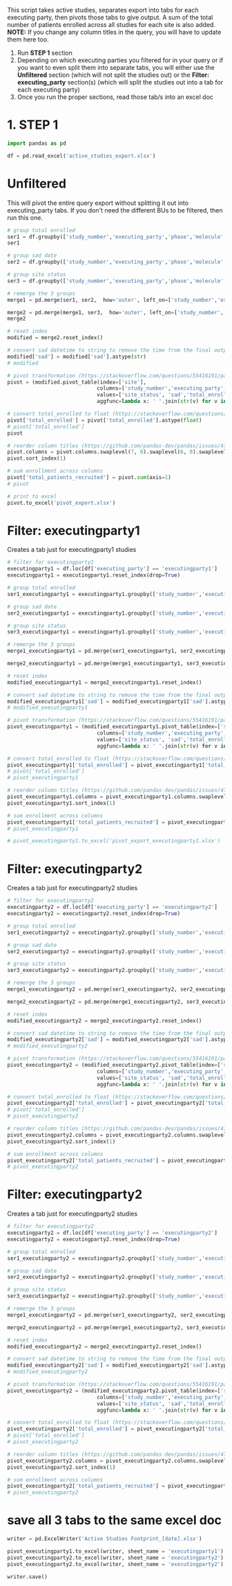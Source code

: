 This script takes active studies, separates export into tabs for each executing party, then pivots those tabs to give output. A sum of the total number of patients enrolled across all studies for each site is also added. **NOTE:** If you change any column titles in the query, you will have to update them here too.

1. Run **STEP 1** section
2. Depending on which executing parties you filtered for in your query or if you want to even split them into separate tabs, you will either use the **Unfiltered** section (which will not split the studies out) or the **Filter: executing_party** section(s) (which will split the studies out into a tab for each executing party)
3. Once you run the proper sections, read those tab/s into an excel doc

# 1. STEP 1


```python
import pandas as pd
```


```python
df = pd.read_excel('active_studies_export.xlsx')
```

# Unfiltered
This will pivot the entire query export without splitting it out into executing_party tabs. If you don't need the different BUs to be filtered, then run this one.


```python
# group total enrolled
ser1 = df.groupby(['study_number','executing_party','phase','molecule','fpa_year','study_fpi_year','firewall','site']).total_enrolled.sum().to_frame()
ser1
```


```python
# group sad date
ser2 = df.groupby(['study_number','executing_party','phase','molecule','fpa_year','study_fpi_year','firewall','site']).sad.min().to_frame()

```


```python
# group site status
ser3 = df.groupby(['study_number','executing_party','phase','molecule','fpa_year','study_fpi_year','firewall','site']).site_status.min().to_frame()
```


```python
# remerge the 3 groups
merge1 = pd.merge(ser1, ser2,  how='outer', left_on=['study_number','executing_party','phase','molecule','fpa_year','study_fpi_year','firewall','site'], right_on = ['study_number','executing_party','phase','molecule','fpa_year','study_fpi_year','firewall','site'])

```


```python
merge2 = pd.merge(merge1, ser3,  how='outer', left_on=['study_number','executing_party','phase','molecule','fpa_year','study_fpi_year','firewall','site'], right_on = ['study_number','executing_party','phase','molecule','fpa_year','study_fpi_year','firewall','site'])
merge2
```


```python
# reset index
modified = merge2.reset_index()
```


```python
# convert sad datetime to string to remove the time from the final output
modified['sad'] = modified['sad'].astype(str)
# modified
```


```python
# pivot transformation (https://stackoverflow.com/questions/55416191/pandas-change-order-of-columns-in-pivot-table)
pivot = (modified.pivot_table(index=['site'],
                             columns=['study_number','executing_party','phase','molecule','fpa_year','study_fpi_year','firewall'],
                             values=['site_status', 'sad','total_enrolled'],
                             aggfunc=lambda x: ' '.join(str(v) for v in x)).sort_index(axis=1, level=1))
```


```python
# convert total_enrolled to float (https://stackoverflow.com/questions/48094854/python-convert-object-to-float)
pivot['total_enrolled'] = pivot['total_enrolled'].astype(float)
# pivot['total_enrolled']
pivot
```


```python
# reorder column titles (https://github.com/pandas-dev/pandas/issues/4720)
pivot.columns = pivot.columns.swaplevel(7, 0).swaplevel(6, 0).swaplevel(5, 0).swaplevel(4, 0).swaplevel(3, 0).swaplevel(2, 0).swaplevel(1, 0)
pivot.sort_index(1)
```


```python
# sum enrollment across columns
pivot['total_patients_recruited'] = pivot.sum(axis=1)
# pivot
```


```python
# print to excel
pivot.to_excel('pivot_export.xlsx')
```

# Filter: executingparty1
Creates a tab just for executingparty1 studies


```python
# filter for executingparty1
executingparty1 = df.loc[df['executing_party'] == 'executingparty1']
executingparty1 = executingparty1.reset_index(drop=True)
```


```python
# group total enrolled
ser1_executingparty1 = executingparty1.groupby(['study_number','executing_party','phase','molecule','fpa_year','study_fpi_year','firewall','site']).total_enrolled.sum().to_frame()
```


```python
# group sad date
ser2_executingparty1 = executingparty1.groupby(['study_number','executing_party','phase','molecule','fpa_year','study_fpi_year','firewall','site']).sad.min().to_frame()
```


```python
# group site status
ser3_executingparty1 = executingparty1.groupby(['study_number','executing_party','phase','molecule','fpa_year','study_fpi_year','firewall','site']).site_status.min().to_frame()
```


```python
# remerge the 3 groups
merge1_executingparty1 = pd.merge(ser1_executingparty1, ser2_executingparty1,  how='outer', left_on=['study_number','executing_party','phase','molecule','fpa_year','study_fpi_year','firewall','site'], right_on = ['study_number','executing_party','phase','molecule','fpa_year','study_fpi_year','firewall','site'])
```


```python
merge2_executingparty1 = pd.merge(merge1_executingparty1, ser3_executingparty1,  how='outer', left_on=['study_number','executing_party','phase','molecule','fpa_year','study_fpi_year','firewall','site'], right_on = ['study_number','executing_party','phase','molecule','fpa_year','study_fpi_year','firewall','site'])
```


```python
# reset index
modified_executingparty1 = merge2_executingparty1.reset_index()
```


```python
# convert sad datetime to string to remove the time from the final output
modified_executingparty1['sad'] = modified_executingparty1['sad'].astype(str)
# modified_executingparty1
```


```python
# pivot transformation (https://stackoverflow.com/questions/55416191/pandas-change-order-of-columns-in-pivot-table)
pivot_executingparty1 = (modified_executingparty1.pivot_table(index=['site'],
                             columns=['study_number','executing_party','phase','molecule','fpa_year','study_fpi_year','firewall'],
                             values=['site_status', 'sad','total_enrolled'],
                             aggfunc=lambda x: ' '.join(str(v) for v in x)).sort_index(axis=1, level=1))
```


```python
# convert total_enrolled to float (https://stackoverflow.com/questions/48094854/python-convert-object-to-float)
pivot_executingparty1['total_enrolled'] = pivot_executingparty1['total_enrolled'].astype(float)
# pivot['total_enrolled']
# pivot_executingparty1
```


```python
# reorder column titles (https://github.com/pandas-dev/pandas/issues/4720)
pivot_executingparty1.columns = pivot_executingparty1.columns.swaplevel(7, 0).swaplevel(6, 0).swaplevel(5, 0).swaplevel(4, 0).swaplevel(3, 0).swaplevel(2, 0).swaplevel(1, 0)
pivot_executingparty1.sort_index(1)
```


```python
# sum enrollment across columns
pivot_executingparty1['total_patients_recruited'] = pivot_executingparty1.sum(axis=1)
# pivot_executingparty1
```


```python
# pivot_executingparty1.to_excel('pivot_export_executingparty1.xlsx')
```

# Filter: executingparty2
Creates a tab just for executingparty2 studies


```python
# filter for executingparty2
executingparty2 = df.loc[df['executing_party'] == 'executingparty2']
executingparty2 = executingparty2.reset_index(drop=True)
```


```python
# group total enrolled
ser1_executingparty2 = executingparty2.groupby(['study_number','executing_party','phase','molecule','fpa_year','study_fpi_year','firewall','site']).total_enrolled.sum().to_frame()
```


```python
# group sad date
ser2_executingparty2 = executingparty2.groupby(['study_number','executing_party','phase','molecule','fpa_year','study_fpi_year','firewall','site']).sad.min().to_frame()
```


```python
# group site status
ser3_executingparty2 = executingparty2.groupby(['study_number','executing_party','phase','molecule','fpa_year','study_fpi_year','firewall','site']).site_status.min().to_frame()
```


```python
# remerge the 3 groups
merge1_executingparty2 = pd.merge(ser1_executingparty2, ser2_executingparty2,  how='outer', left_on=['study_number','executing_party','phase','molecule','fpa_year','study_fpi_year','firewall','site'], right_on = ['study_number','executing_party','phase','molecule','fpa_year','study_fpi_year','firewall','site'])
```


```python
merge2_executingparty2 = pd.merge(merge1_executingparty2, ser3_executingparty2,  how='outer', left_on=['study_number','executing_party','phase','molecule','fpa_year','study_fpi_year','firewall','site'], right_on = ['study_number','executing_party','phase','molecule','fpa_year','study_fpi_year','firewall','site'])
```


```python
# reset index
modified_executingparty2 = merge2_executingparty2.reset_index()
```


```python
# convert sad datetime to string to remove the time from the final output
modified_executingparty2['sad'] = modified_executingparty2['sad'].astype(str)
# modified_executingparty2
```


```python
# pivot transformation (https://stackoverflow.com/questions/55416191/pandas-change-order-of-columns-in-pivot-table)
pivot_executingparty2 = (modified_executingparty2.pivot_table(index=['site'],
                             columns=['study_number','executing_party','phase','molecule','fpa_year','study_fpi_year','firewall'],
                             values=['site_status', 'sad','total_enrolled'],
                             aggfunc=lambda x: ' '.join(str(v) for v in x)).sort_index(axis=1, level=1))
```


```python
# convert total_enrolled to float (https://stackoverflow.com/questions/48094854/python-convert-object-to-float)
pivot_executingparty2['total_enrolled'] = pivot_executingparty2['total_enrolled'].astype(float)
# pivot['total_enrolled']
# pivot_executingparty2
```


```python
# reorder column titles (https://github.com/pandas-dev/pandas/issues/4720)
pivot_executingparty2.columns = pivot_executingparty2.columns.swaplevel(7, 0).swaplevel(6, 0).swaplevel(5, 0).swaplevel(4, 0).swaplevel(3, 0).swaplevel(2, 0).swaplevel(1, 0)
pivot_executingparty2.sort_index(1)
```


```python
# sum enrollment across columns
pivot_executingparty2['total_patients_recruited'] = pivot_executingparty2.sum(axis=1)
# pivot_executingparty2
```

# Filter: executingparty2
Creates a tab just for executingparty2 studies


```python
# filter for executingparty2
executingparty2 = df.loc[df['executing_party'] == 'executingparty2']
executingparty2 = executingparty2.reset_index(drop=True)
```


```python
# group total enrolled
ser1_executingparty2 = executingparty2.groupby(['study_number','executing_party','phase','molecule','fpa_year','study_fpi_year','firewall','site']).total_enrolled.sum().to_frame()
```


```python
# group sad date
ser2_executingparty2 = executingparty2.groupby(['study_number','executing_party','phase','molecule','fpa_year','study_fpi_year','firewall','site']).sad.min().to_frame()
```


```python
# group site status
ser3_executingparty2 = executingparty2.groupby(['study_number','executing_party','phase','molecule','fpa_year','study_fpi_year','firewall','site']).site_status.min().to_frame()
```


```python
# remerge the 3 groups
merge1_executingparty2 = pd.merge(ser1_executingparty2, ser2_executingparty2,  how='outer', left_on=['study_number','executing_party','phase','molecule','fpa_year','study_fpi_year','firewall','site'], right_on = ['study_number','executing_party','phase','molecule','fpa_year','study_fpi_year','firewall','site'])
```


```python
merge2_executingparty2 = pd.merge(merge1_executingparty2, ser3_executingparty2,  how='outer', left_on=['study_number','executing_party','phase','molecule','fpa_year','study_fpi_year','firewall','site'], right_on = ['study_number','executing_party','phase','molecule','fpa_year','study_fpi_year','firewall','site'])
```


```python
# reset index
modified_executingparty2 = merge2_executingparty2.reset_index()
```


```python
# convert sad datetime to string to remove the time from the final output
modified_executingparty2['sad'] = modified_executingparty2['sad'].astype(str)
# modified_executingparty2
```


```python
# pivot transformation (https://stackoverflow.com/questions/55416191/pandas-change-order-of-columns-in-pivot-table)
pivot_executingparty2 = (modified_executingparty2.pivot_table(index=['site'],
                             columns=['study_number','executing_party','phase','molecule','fpa_year','study_fpi_year','firewall'],
                             values=['site_status', 'sad','total_enrolled'],
                             aggfunc=lambda x: ' '.join(str(v) for v in x)).sort_index(axis=1, level=1))
```


```python
# convert total_enrolled to float (https://stackoverflow.com/questions/48094854/python-convert-object-to-float)
pivot_executingparty2['total_enrolled'] = pivot_executingparty2['total_enrolled'].astype(float)
# pivot['total_enrolled']
# pivot_executingparty2
```


```python
# reorder column titles (https://github.com/pandas-dev/pandas/issues/4720)
pivot_executingparty2.columns = pivot_executingparty2.columns.swaplevel(7, 0).swaplevel(6, 0).swaplevel(5, 0).swaplevel(4, 0).swaplevel(3, 0).swaplevel(2, 0).swaplevel(1, 0)
pivot_executingparty2.sort_index(1)
```


```python
# sum enrollment across columns
pivot_executingparty2['total_patients_recruited'] = pivot_executingparty2.sum(axis=1)
# pivot_executingparty2
```

# save all 3 tabs to the same excel doc


```python
writer = pd.ExcelWriter('Active Studies Footprint_[date].xlsx')

pivot_executingparty1.to_excel(writer, sheet_name = 'executingparty1')
pivot_executingparty2.to_excel(writer, sheet_name = 'executingparty2')
pivot_executingparty2.to_excel(writer, sheet_name = 'executingparty2')

writer.save()
```
